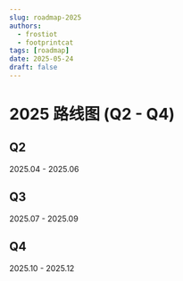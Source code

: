 ```yaml
---
slug: roadmap-2025
authors:
  - frostiot
  - footprintcat
tags: [roadmap]
date: 2025-05-24
draft: false
---
```


# 2025 路线图 (Q2 - Q4)

<!-- truncate -->

<!--
Q1、Q2、Q3 和 Q4 分别代表第一季度、第二季度、第三季度和第四季度。
Q1：1月至3月
Q2：4月至6月
Q3：7月至9月
Q4：10月至12月
 -->

## Q2

2025.04 - 2025.06

## Q3

2025.07 - 2025.09

## Q4

2025.10 - 2025.12
